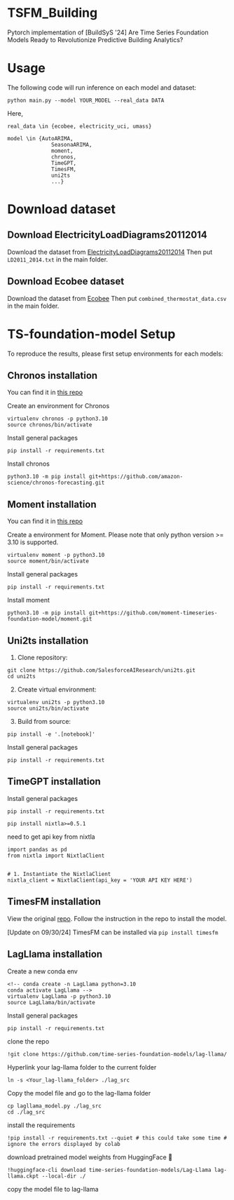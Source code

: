 # TSFM_Building

Pytorch implementation of \[BuildSyS '24\] Are Time Series Foundation Models Ready to Revolutionize Predictive Building Analytics? 

# Usage
The following code will run inference on each model and dataset:
```
python main.py --model YOUR_MODEL --real_data DATA
```
Here,
```
real_data \in {ecobee, electricity_uci, umass}
```
```
model \in {AutoARIMA,
              SeasonaARIMA,
              moment,
              chronos,
              TimeGPT,
              TimesFM,
              uni2ts
              ...}
```

# Download dataset
## Download ElectricityLoadDiagrams20112014
Download the dataset from [ElectricityLoadDiagrams20112014](https://archive.ics.uci.edu/dataset/321/electricityloaddiagrams20112014)
Then put ```LD2011_2014.txt``` in the main folder.

## Download Ecobee dataset
Download the dataset from [Ecobee](https://drive.google.com/file/d/1nyfKfovXEHx1b_RH7Y8vT5yQUBxorYbn/view?usp=drive_link)
Then put ```combined_thermostat_data.csv``` in the main folder.

# TS-foundation-model Setup
To reproduce the results, please first setup environments for each models:
## Chronos installation
 You can find it in [this repo](https://github.com/amazon-science/chronos-forecasting?tab=readme-ov-file)

Create an environment for Chronos
```
virtualenv chronos -p python3.10
source chronos/bin/activate
```
Install general packages
```
pip install -r requirements.txt
```
Install chronos
 ```
python3.10 -m pip install git+https://github.com/amazon-science/chronos-forecasting.git
 ```

 ## Moment installation
 You can find it in [this repo](https://github.com/moment-timeseries-foundation-model/moment.git)

Create a environment for Moment. Please note that only python version >= 3.10 is supported.
```
virtualenv moment -p python3.10
source moment/bin/activate
```
Install general packages
```
pip install -r requirements.txt
```
Install moment
 ```
python3.10 -m pip install git+https://github.com/moment-timeseries-foundation-model/moment.git
 ```

## Uni2ts installation

1. Clone repository:
```shell
git clone https://github.com/SalesforceAIResearch/uni2ts.git
cd uni2ts
```

2) Create virtual environment:
```shell
virtualenv uni2ts -p python3.10
source uni2ts/bin/activate
```

3) Build from source:
```shell
pip install -e '.[notebook]'
```

Install general packages
```
pip install -r requirements.txt
```

 ## TimeGPT installation

 Install general packages
```
pip install -r requirements.txt
```
 
 ```
pip install nixtla>=0.5.1
 ```
need to get api key from nixtla
 ```
import pandas as pd
from nixtla import NixtlaClient


# 1. Instantiate the NixtlaClient
nixtla_client = NixtlaClient(api_key = 'YOUR API KEY HERE')
 ```
 ## TimesFM installation

View the original [repo](https://github.com/google-research/timesfm?tab=readme-ov-file). Follow the instruction in the repo to install the model.

<!-- Create an enviroment using the yaml file.
```
conda env create --file=tfm_environment.yml
conda activate TimesFM
```

Install general packages
```
pip install -r requirements.txt
```

Install TimesFM. You maye need to sure you have installed pytorch-cuda==12.1.
```
python3.10 -m pip install git+https://github.com/google-research/timesfm.git
``` -->
\[Update on 09/30/24\] TimesFM can be installed via ```pip install timesfm```
## LagLlama installation
Create a new conda env
```
<!-- conda create -n LagLlama python=3.10
conda activate LagLlama -->
virtualenv LagLlama -p python3.10
source LagLlama/bin/activate
```

Install general packages
```
pip install -r requirements.txt
```

clone the repo
```
!git clone https://github.com/time-series-foundation-models/lag-llama/
```
Hyperlink your lag-llama folder to the current folder
```
ln -s <Your_lag-llama_folder> ./lag_src
```
Copy the model file and go to the lag-llama folder
```
cp lagllama_model.py ./lag_src
cd ./lag_src
```
install the requirements
```
!pip install -r requirements.txt --quiet # this could take some time # ignore the errors displayed by colab
```
download pretrained model weights from HuggingFace 🤗
```
!huggingface-cli download time-series-foundation-models/Lag-Llama lag-llama.ckpt --local-dir ./
```
copy the model file to lag-llama

